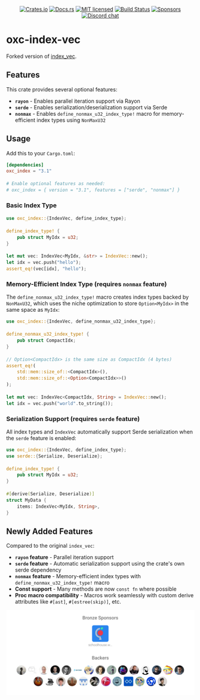 <div align="center">

[![Crates.io][crates-badge]][crates-url]
[![Docs.rs][docs-badge]][docs-url]
[![MIT licensed][license-badge]][license-url]
[![Build Status][ci-badge]][ci-url]
[![Sponsors][sponsors-badge]][sponsors-url]
[![Discord chat][discord-badge]][discord-url]
<!-- [![Code Coverage][code-coverage-badge]][code-coverage-url] -->
<!-- [![CodSpeed Badge][codspeed-badge]][codspeed-url] -->

</div>

# oxc-index-vec

Forked version of [index_vec](https://github.com/thomcc/index_vec).

## Features

This crate provides several optional features:

* **`rayon`** - Enables parallel iteration support via Rayon
* **`serde`** - Enables serialization/deserialization support via Serde
* **`nonmax`** - Enables `define_nonmax_u32_index_type!` macro for memory-efficient index types using `NonMaxU32`

## Usage

Add this to your `Cargo.toml`:

```toml
[dependencies]
oxc_index = "3.1"

# Enable optional features as needed:
# oxc_index = { version = "3.1", features = ["serde", "nonmax"] }
```

### Basic Index Type

```rust
use oxc_index::{IndexVec, define_index_type};

define_index_type! {
    pub struct MyIdx = u32;
}

let mut vec: IndexVec<MyIdx, &str> = IndexVec::new();
let idx = vec.push("hello");
assert_eq!(vec[idx], "hello");
```

### Memory-Efficient Index Type (requires `nonmax` feature)

The `define_nonmax_u32_index_type!` macro creates index types backed by `NonMaxU32`,
which uses the niche optimization to store `Option<MyIdx>` in the same space as `MyIdx`:

```rust
use oxc_index::{IndexVec, define_nonmax_u32_index_type};

define_nonmax_u32_index_type! {
    pub struct CompactIdx;
}

// Option<CompactIdx> is the same size as CompactIdx (4 bytes)
assert_eq!(
    std::mem::size_of::<CompactIdx>(),
    std::mem::size_of::<Option<CompactIdx>>()
);

let mut vec: IndexVec<CompactIdx, String> = IndexVec::new();
let idx = vec.push("world".to_string());
```

### Serialization Support (requires `serde` feature)

All index types and `IndexVec` automatically support Serde serialization when the `serde` feature is enabled:

```rust
use oxc_index::{IndexVec, define_index_type};
use serde::{Serialize, Deserialize};

define_index_type! {
    pub struct MyIdx = u32;
}

#[derive(Serialize, Deserialize)]
struct MyData {
    items: IndexVec<MyIdx, String>,
}
```

## Newly Added Features

Compared to the original `index_vec`:

* **`rayon` feature** - Parallel iteration support
* **`serde` feature** - Automatic serialization support using the crate's own serde dependency
* **`nonmax` feature** - Memory-efficient index types with `define_nonmax_u32_index_type!` macro
* **Const support** - Many methods are now `const fn` where possible
* **Proc macro compatibility** - Macros work seamlessly with custom derive attributes like `#[ast]`, `#[estree(skip)]`, etc.

<p align="center">
  <a href="https://github.com/sponsors/Boshen">
    <img src="https://raw.githubusercontent.com/Boshen/sponsors/main/sponsors.svg" alt="My sponsors" />
  </a>
</p>

[discord-badge]: https://img.shields.io/discord/1079625926024900739?logo=discord&label=Discord
[discord-url]: https://discord.gg/9uXCAwqQZW
[license-badge]: https://img.shields.io/badge/license-MIT-blue.svg
[license-url]: https://github.com/oxc-project/oxc-index-vec/blob/main/LICENSE
[ci-badge]: https://github.com/oxc-project/oxc-index-vec/actions/workflows/ci.yml/badge.svg?event=push&branch=main
[ci-url]: https://github.com/oxc-project/oxc-index-vec/actions/workflows/ci.yml?query=event%3Apush+branch%3Amain
[code-coverage-badge]: https://codecov.io/github/oxc-project/oxc-index-vec/branch/main/graph/badge.svg
[code-coverage-url]: https://codecov.io/gh/oxc-project/oxc-index-vec
[sponsors-badge]: https://img.shields.io/github/sponsors/Boshen
[sponsors-url]: https://github.com/sponsors/Boshen
[codspeed-badge]: https://img.shields.io/endpoint?url=https://codspeed.io/badge.json
[codspeed-url]: https://codspeed.io/oxc-project/oxc-index-vec
[crates-badge]: https://img.shields.io/crates/d/oxc_index?label=crates.io
[crates-url]: https://crates.io/crates/oxc_index
[docs-badge]: https://img.shields.io/docsrs/oxc_index
[docs-url]: https://docs.rs/oxc_index
